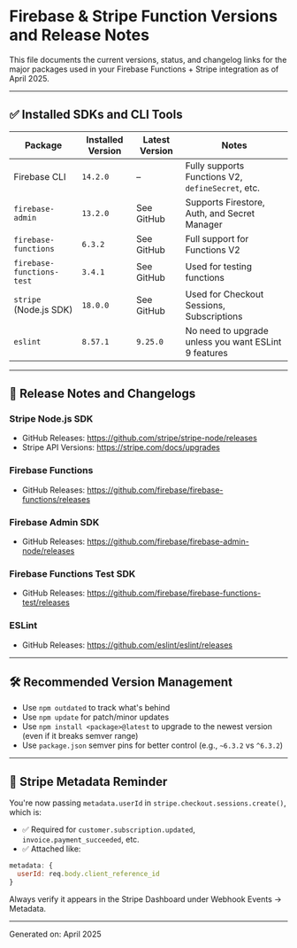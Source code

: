 # Firebase & Stripe Function Versions and Release Notes

This file documents the current versions, status, and changelog links for the major packages used in your Firebase Functions + Stripe integration as of April 2025.

---

## ✅ Installed SDKs and CLI Tools

| Package | Installed Version | Latest Version | Notes |
|---------|-------------------|----------------|-------|
| Firebase CLI | `14.2.0` | – | Fully supports Functions V2, `defineSecret`, etc. |
| `firebase-admin` | `13.2.0` | See GitHub | Supports Firestore, Auth, and Secret Manager |
| `firebase-functions` | `6.3.2` | See GitHub | Full support for Functions V2 |
| `firebase-functions-test` | `3.4.1` | See GitHub | Used for testing functions |
| `stripe` (Node.js SDK) | `18.0.0` | See GitHub | Used for Checkout Sessions, Subscriptions |
| `eslint` | `8.57.1` | `9.25.0` | No need to upgrade unless you want ESLint 9 features |

---

## 🔗 Release Notes and Changelogs

### Stripe Node.js SDK
- GitHub Releases: https://github.com/stripe/stripe-node/releases
- Stripe API Versions: https://stripe.com/docs/upgrades

### Firebase Functions
- GitHub Releases: https://github.com/firebase/firebase-functions/releases

### Firebase Admin SDK
- GitHub Releases: https://github.com/firebase/firebase-admin-node/releases

### Firebase Functions Test SDK
- GitHub Releases: https://github.com/firebase/firebase-functions-test/releases

### ESLint
- GitHub Releases: https://github.com/eslint/eslint/releases

---

## 🛠️ Recommended Version Management

- Use `npm outdated` to track what's behind
- Use `npm update` for patch/minor updates
- Use `npm install <package>@latest` to upgrade to the newest version (even if it breaks semver range)
- Use `package.json` semver pins for better control (e.g., `~6.3.2` vs `^6.3.2`)

---

## 🧪 Stripe Metadata Reminder

You're now passing `metadata.userId` in `stripe.checkout.sessions.create()`, which is:
- ✅ Required for `customer.subscription.updated`, `invoice.payment_succeeded`, etc.
- ✅ Attached like:
```js
metadata: {
  userId: req.body.client_reference_id
}
```

Always verify it appears in the Stripe Dashboard under Webhook Events → Metadata.

---

Generated on: April 2025
